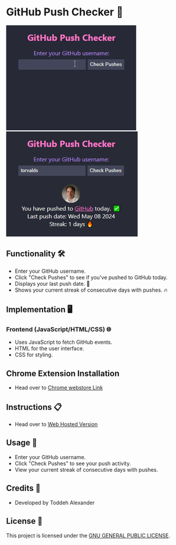 # GitHub Push Checker 🚀

<div>
  <img src="/assets/UsePushCheck.gif" alt="UseCase">
  <img src="/assets/torvalds.png" alt="example">
</div>

## Functionality 🛠️

- Enter your GitHub username.
- Click "Check Pushes" to see if you've pushed to GitHub today.
- Displays your last push date. 📅
- Shows your current streak of consecutive days with pushes. 🔥

## Implementation 🖥️

### Frontend (JavaScript/HTML/CSS) 🌐

- Uses JavaScript to fetch GitHub events.
- HTML for the user interface.
- CSS for styling.

## Chrome Extension Installation

- Head over to [Chrome webstore Link](https://chromewebstore.google.com/detail/github-push-checker/ibaagdfbkoopoccnodlnkkiafedkhjkh?hl=en&authuser=0)

## Instructions 📋

- Head over to [Web Hosted Version](https://toddehalexander.github.io/PushChecker/)

## Usage 🚀

- Enter your GitHub username.
- Click "Check Pushes" to see your push activity.
- View your current streak of consecutive days with pushes.

## Credits 🙏

- Developed by Toddeh Alexander

## License 📝

This project is licensed under the [GNU GENERAL PUBLIC LICENSE](LICENSE).
